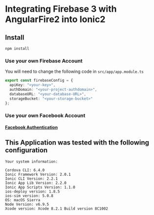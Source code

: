 # Integrating Firebase 3 with AngularFire2 into Ionic2

## Install
```
npm install
```

### Use your own Firebase Account
You will need to change the following code in `src/app/app.module.ts`
```ts
export const firebaseConfig = {
  apiKey: "<your-key>",
  authDomain: "<your-project-authdomain>",
  databaseURL: "<your-database-URL>",
  storageBucket: "<your-storage-bucket>"
};
```

### Use your own Facebook Account
#### [Facebook Authentication](docs/facebook-authentication.md)

## This Application was tested with the following configuration
```
Your system information:

Cordova CLI: 6.4.0
Ionic Framework Version: 2.0.1
Ionic CLI Version: 2.2.1
Ionic App Lib Version: 2.2.0
Ionic App Scripts Version: 1.1.0
ios-deploy version: 1.8.5
ios-sim version: 5.0.8
OS: macOS Sierra
Node Version: v6.9.5
Xcode version: Xcode 8.2.1 Build version 8C1002
```

